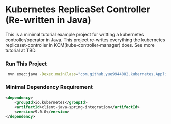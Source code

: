 # Kubernetes ReplicaSet Controller (Re-written in Java)


This is a minimal tutorial example project for writting a kubernetes 
controller/operator in Java. This project re-writes everything the 
kubernetes replicaset-controller in KCM(kube-controller-manager) does.
See more tutorial at TBD.


### Run This Project


```bash
 mvn exec:java -Dexec.mainClass="com.github.yue9944882.kubernetes.Application"
```


### Minimal Dependency Requirement

```xml
<dependency>
    <groupId>io.kubernetes</groupId>
    <artifactId>client-java-spring-integration</artifactId>
    <version>9.0.0</version>
</dependency>
```
